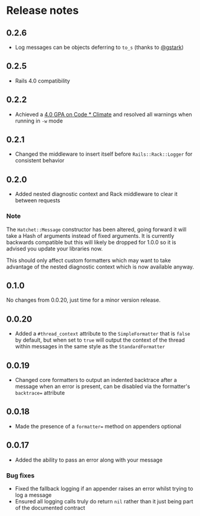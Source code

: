 # Release notes

## 0.2.6

 * Log messages can be objects deferring to `to_s` (thanks to
   [@gstark](https://github.com/gstark))

## 0.2.5

 * Rails 4.0 compatibility

## 0.2.2

 * Achieved a [4.0 GPA on Code * Climate](https://codeclimate.com/github/gshutler/hatchet)
   and resolved all warnings when running in `-w` mode

## 0.2.1

 * Changed the middleware to insert itself before `Rails::Rack::Logger` for
   consistent behavior

## 0.2.0

 * Added nested diagnostic context and Rack middleware to clear it between
   requests

### Note

The `Hatchet::Message` constructor has been altered, going forward it will take
a Hash of arguments instead of fixed arguments. It is currently backwards
compatible but this will likely be dropped for 1.0.0 so it is advised you update
your libraries now.

This should only affect custom formatters which may want to take advantage of
the nested diagnostic context which is now available anyway.

## 0.1.0

No changes from 0.0.20, just time for a minor version release.

## 0.0.20

 * Added a `#thread_context` attribute to the `SimpleFormatter` that is `false`
   by default, but when set to `true` will output the context of the thread
   within messages in the same style as the `StandardFormatter`

## 0.0.19

 * Changed core formatters to output an indented backtrace after a message when
   an error is present, can be disabled via the formatter's `backtrace=`
   attribute

## 0.0.18

 * Made the presence of a `formatter=` method on appenders optional

## 0.0.17

 * Added the ability to pass an error along with your message

### Bug fixes

 * Fixed the fallback logging if an appender raises an error whilst trying to
   log a message
 * Ensured all logging calls truly do return `nil` rather than it just being
   part of the documented contract
